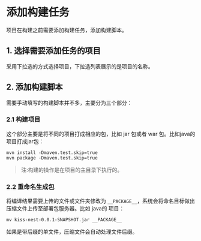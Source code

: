 # 添加构建任务

项目在构建之前需要添加构建任务，添加构建脚本。

## 1. 选择需要添加任务的项目

采用下拉选的方式选择项目，下拉选列表展示的是项目的名称。

## 2. 添加构建脚本

需要手动填写的构建脚本并不多，主要分为三个部分：

### 2.1 构建项目

这个部分主要是将不同的项目打成相应的包，比如 jar 包或者 war 包。比如java的项目打成jar包：

```
mvn install -Dmaven.test.skip=true
mvn package -Dmaven.test.skip=true
```

> 注:构建的操作是在项目的主目录下执行的。



### 2.2 重命名生成包

将编译结果需要上传的文件或文件夹修改为 `__PACKAGE__`，系统会将命名目标做出压缩文件上传至部署包服务器。比如 java的 项目：

```
mv kiss-nest-0.0.1-SNAPSHOT.jar __PACKAGE__
```

如果是带后缀的单文件，压缩文件会自动处理文件后缀。

